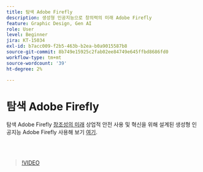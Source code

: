 ```yaml
---
title: 탐색 Adobe Firefly
description: 생성형 인공지능으로 창의력의 미래 Adobe Firefly
feature: Graphic Design, Gen AI
role: User
level: Beginner
jira: KT-15034
exl-id: b7acc009-f2b5-463b-b2ea-b0a9015587b8
source-git-commit: 8b749e15925c2fab02ee84749e645ffbd8686fd0
workflow-type: tm+mt
source-wordcount: '39'
ht-degree: 2%

---
```


# 탐색 Adobe Firefly

탐색 Adobe Firefly [창조성의 미래](https://www.adobe.com/products/firefly/discover/how-ai-changes-creative-work.html) 상업적 안전 사용 및 혁신을 위해 설계된 생성형 인공지능 Adobe Firefly 사용해 보기 [여기](https://firefly.adobe.com/).

<br> 

>[!VIDEO](https://video.tv.adobe.com/v/3427606?quality=12&learn=on&hidetitle=true)
